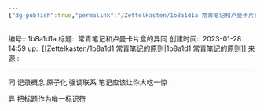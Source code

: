 ```yaml
---
{"dg-publish":true,"permalink":"/Zettelkasten/1b8a1d1a 常青笔记和卢曼卡片盒的异同/","dgPassFrontmatter":true}
---
```


编号:: 1b8a1d1a
标题:: 常青笔记和卢曼卡片盒的异同
创建时间:: 2023-01-28 14:59
up:: [[Zettelkasten/1b8a1d1 常青笔记的原则\|1b8a1d1 常青笔记的原则]]
来源:: 

---
同
记录概念
原子化
强调联系
笔记应该让你大吃一惊

异
把标题作为唯一标识符
